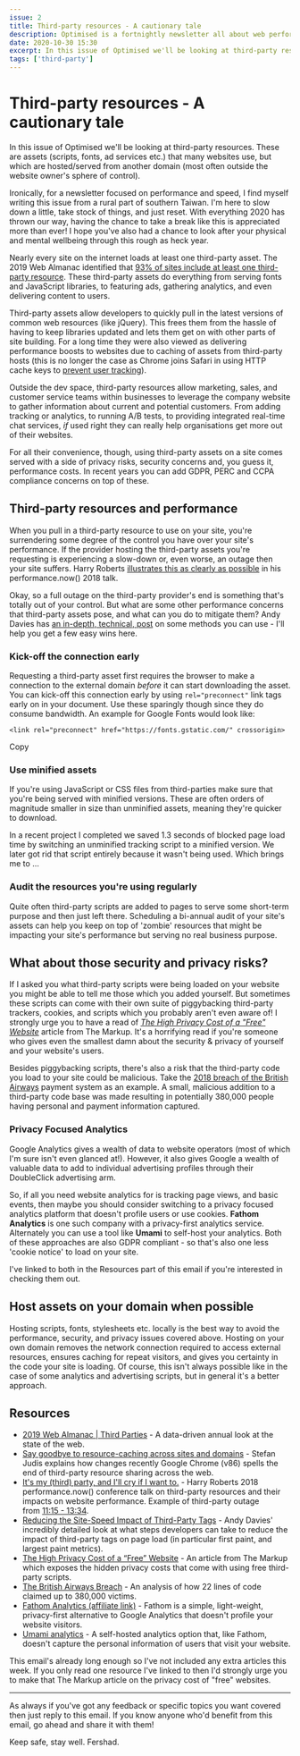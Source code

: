 ```yaml
---
issue: 2
title: Third-party resources - A cautionary tale
description: Optimised is a fortnightly newsletter all about web performance. In this issue we'll be looking at third-party resources.
date: 2020-10-30 15:30
excerpt: In this issue of Optimised we'll be looking at third-party resources. These are assets (scripts, fonts, ad services etc.) that many websites use, but which are hosted/served from another domain (most often outside the website owner's sphere of control).
tags: ['third-party']
---
```

# **Third-party resources - A cautionary tale**

In this issue of Optimised we'll be looking at third-party resources. These are assets (scripts, fonts, ad services etc.) that many websites use, but which are hosted/served from another domain (most often outside the website owner's sphere of control).

Ironically, for a newsletter focused on performance and speed, I find myself writing this issue from a rural part of southern Taiwan. I'm here to slow down a little, take stock of things, and just reset. With everything 2020 has thrown our way, having the chance to take a break like this is appreciated more than ever! I hope you've also had a chance to look after your physical and mental wellbeing through this rough as heck year.

Nearly every site on the internet loads at least one third-party asset. The 2019 Web Almanac identified that [93% of sites include at least one third-party resource](https://almanac.httparchive.org/en/2019/third-parties#data). These third-party assets do everything from serving fonts and JavaScript libraries, to featuring ads, gathering analytics, and even delivering content to users.

Third-party assets allow developers to quickly pull in the latest versions of common web resources (like jQuery). This frees them from the hassle of having to keep libraries updated and lets them get on with other parts of site building. For a long time they were also viewed as delivering performance boosts to websites due to caching of assets from third-party hosts (this is no longer the case as Chrome joins Safari in using HTTP cache keys to [prevent user tracking](https://www.stefanjudis.com/notes/say-goodbye-to-resource-caching-across-sites-and-domains/)).

Outside the dev space, third-party resources allow marketing, sales, and customer service teams within businesses to leverage the company website to gather information about current and potential customers. From adding tracking or analytics, to running A/B tests, to providing integrated real-time chat services, *if* used right they can really help organisations get more out of their websites.

For all their convenience, though, using third-party assets on a site comes served with a side of privacy risks, security concerns and, you guess it, performance costs. In recent years you can add GDPR, PERC and CCPA compliance concerns on top of these.

## **Third-party resources and performance**

When you pull in a third-party resource to use on your site, you're surrendering some degree of the control you have over your site's performance. If the provider hosting the third-party assets you're requesting is experiencing a slow-down or, even worse, an outage then your site suffers. Harry Roberts [illustrates this as clearly as possible](https://youtu.be/bmIUYBNKja4?t=675) in his performance.now() 2018 talk.

Okay, so a full outage on the third-party provider's end is something that's totally out of your control. But what are some other performance concerns that third-party assets pose, and what can you do to mitigate them? Andy Davies has [an in-depth, technical, post](https://andydavies.me/blog/2020/10/02/reducing-the-site-speed-impact-of-third-party-tags/) on some methods you can use - I'll help you get a few easy wins here.

### **Kick-off the connection early**

Requesting a third-party asset first requires the browser to make a connection to the external domain *before* it can start downloading the asset. You can kick-off this connection early by using `rel="preconnect"` link tags early on in your document. Use these sparingly though since they do consume bandwidth. An example for Google Fonts would look like:

```
<link rel="preconnect" href="https://fonts.gstatic.com/" crossorigin>
```

Copy

### **Use minified assets**

If you're using JavaScript or CSS files from third-parties make sure that you're being served with minified versions. These are often orders of magnitude smaller in size than unminified assets, meaning they're quicker to download.

In a recent project I completed we saved 1.3 seconds of blocked page load time by switching an unminified tracking script to a minified version. We later got rid that script entirely because it wasn't being used. Which brings me to ...

### **Audit the resources you're using regularly**

Quite often third-party scripts are added to pages to serve some short-term purpose and then just left there. Scheduling a bi-annual audit of your site's assets can help you keep on top of 'zombie' resources that might be impacting your site's performance but serving no real business purpose.

## **What about those security and privacy risks?**

If I asked you what third-party scripts were being loaded on your website you might be able to tell me those which you added yourself. But sometimes these scripts can come with their own suite of piggybacking third-party trackers, cookies, and scripts which you probably aren't even aware of! I strongly urge you to have a read of *[The High Privacy Cost of a "Free" Website](https://themarkup.org/blacklight/2020/09/22/blacklight-tracking-advertisers-digital-privacy-sensitive-websites)* article from The Markup. It's a horrifying read if you're someone who gives even the smallest damn about the security & privacy of yourself and your website's users.

Besides piggybacking scripts, there's also a risk that the third-party code you load to your site could be malicious. Take the [2018 breach of the British Airways](https://www.riskiq.com/blog/labs/magecart-british-airways-breach/) payment system as an example. A small, malicious addition to a third-party code base was made resulting in potentially 380,000 people having personal and payment information captured.

### **Privacy Focused Analytics**

Google Analytics gives a wealth of data to website operators (most of which I'm sure isn't even glanced at!). However, it also gives Google a wealth of valuable data to add to individual advertising profiles through their DoubleClick advertising arm.

So, if all you need website analytics for is tracking page views, and basic events, then maybe you should consider switching to a privacy focused analytics platform that doesn't profile users or use cookies. **Fathom Analytics** is one such company with a privacy-first analytics service. Alternately you can use a tool like **Umami** to self-host your analytics. Both of these approaches are also GDPR compliant - so that's also one less 'cookie notice' to load on your site.

I've linked to both in the Resources part of this email if you're interested in checking them out.

## **Host assets on your domain when possible**

Hosting scripts, fonts, stylesheets etc. locally is the best way to avoid the performance, security, and privacy issues covered above. Hosting on your own domain removes the network connection required to access external resources, ensures caching for repeat visitors, and gives you certainty in the code your site is loading. Of course, this isn't always possible like in the case of some analytics and advertising scripts, but in general it's a better approach.

## **Resources**

- [2019 Web Almanac | Third Parties](https://almanac.httparchive.org/en/2019/third-parties#data) - A data-driven annual look at the state of the web.
- [Say goodbye to resource-caching across sites and domains](https://www.stefanjudis.com/notes/say-goodbye-to-resource-caching-across-sites-and-domains/) - Stefan Judis explains how changes recently Google Chrome (v86) spells the end of third-party resource sharing across the web.
- [It's my (third) party, and I'll cry if I want to.](https://www.youtube.com/watch?v=bmIUYBNKja4) - Harry Roberts 2018 performance.now() conference talk on third-party resources and their impacts on website performance. Example of third-party outage from [11:15 - 13:34](https://youtu.be/bmIUYBNKja4?t=675).
- [Reducing the Site-Speed Impact of Third-Party Tags](https://andydavies.me/blog/2020/10/02/reducing-the-site-speed-impact-of-third-party-tags/) - Andy Davies' incredibly detailed look at what steps developers can take to reduce the impact of third-party tags on page load (in particular first paint, and largest paint metrics).
- [The High Privacy Cost of a “Free” Website](https://themarkup.org/blacklight/2020/09/22/blacklight-tracking-advertisers-digital-privacy-sensitive-websites) - An article from The Markup which exposes the hidden privacy costs that come with using free third-party scripts.
- [The British Airways Breach](https://www.riskiq.com/blog/labs/magecart-british-airways-breach/) - An analysis of how 22 lines of code claimed up to 380,000 victims.
- [Fathom Analytics (affiliate link)](https://usefathom.com/ref/CEHKLY) - Fathom is a simple, light-weight, privacy-first alternative to Google Analytics that doesn't profile your website visitors.
- [Umami analytics](https://umami.is/) - A self-hosted analytics option that, like Fathom, doesn't capture the personal information of users that visit your website.

This email's already long enough so I've not included any extra articles this week. If you only read one resource I've linked to then I'd strongly urge you to make that The Markup article on the privacy cost of "free" websites.

---

As always if you've got any feedback or specific topics you want covered then just reply to this email. If you know anyone who'd benefit from this email, go ahead and share it with them!

Keep safe, stay well.
Fershad.